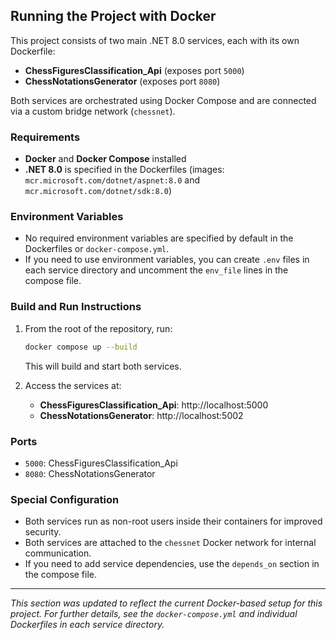 ## Running the Project with Docker

This project consists of two main .NET 8.0 services, each with its own Dockerfile:

- **ChessFiguresClassification_Api** (exposes port `5000`)
- **ChessNotationsGenerator** (exposes port `8080`)

Both services are orchestrated using Docker Compose and are connected via a custom bridge network (`chessnet`).

### Requirements
- **Docker** and **Docker Compose** installed
- **.NET 8.0** is specified in the Dockerfiles (images: `mcr.microsoft.com/dotnet/aspnet:8.0` and `mcr.microsoft.com/dotnet/sdk:8.0`)

### Environment Variables
- No required environment variables are specified by default in the Dockerfiles or `docker-compose.yml`.
- If you need to use environment variables, you can create `.env` files in each service directory and uncomment the `env_file` lines in the compose file.

### Build and Run Instructions
1. From the root of the repository, run:
   ```sh
   docker compose up --build
   ```
   This will build and start both services.

2. Access the services at:
   - **ChessFiguresClassification_Api**: http://localhost:5000
   - **ChessNotationsGenerator**: http://localhost:5002

### Ports
- `5000`: ChessFiguresClassification_Api
- `8080`: ChessNotationsGenerator

### Special Configuration
- Both services run as non-root users inside their containers for improved security.
- Both services are attached to the `chessnet` Docker network for internal communication.
- If you need to add service dependencies, use the `depends_on` section in the compose file.

---

_This section was updated to reflect the current Docker-based setup for this project. For further details, see the `docker-compose.yml` and individual Dockerfiles in each service directory._

